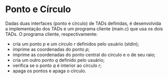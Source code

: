 # Ponto e Círculo

Dadas duas interfaces (ponto e círculo) de TADs definidas, é desenvolvida a implementação dos TADs e um programa cliente (main.c) que usa os dois  TADs. O programa cliente, respectivamente:  
* cria um ponto _p_ e um círculo _r_ definidos pelo usuário (stdin); 
* imprime as coordenadas do ponto _p_;  
* imprime as coordenadas do ponto central do círculo e o de seu raio;
* cria um outro ponto _q_ definido pelo usuário;
* verifica se o ponto _q_ é interior ao círculo _r_; 
* apaga os pontos e apaga o círculo.